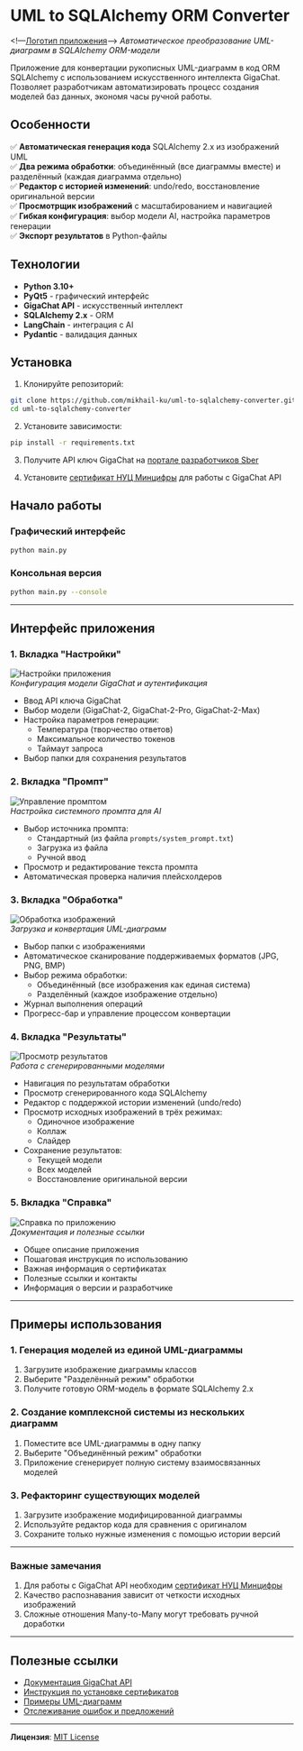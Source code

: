 # UML to SQLAlchemy ORM Converter

<!—[Логотип приложения](screenshots/logo.png)—>
*Автоматическое преобразование UML-диаграмм в SQLAlchemy ORM-модели*

Приложение для конвертации рукописных UML-диаграмм в код ORM SQLAlchemy с использованием искусственного интеллекта GigaChat. Позволяет разработчикам автоматизировать процесс создания моделей баз данных, экономя часы ручной работы.

## Особенности

✅ **Автоматическая генерация кода** SQLAlchemy 2.x из изображений UML  
✅ **Два режима обработки**: объединённый (все диаграммы вместе) и разделённый (каждая диаграмма отдельно)  
✅ **Редактор с историей изменений**: undo/redo, восстановление оригинальной версии  
✅ **Просмотрщик изображений** с масштабированием и навигацией  
✅ **Гибкая конфигурация**: выбор модели AI, настройка параметров генерации  
✅ **Экспорт результатов** в Python-файлы  

## Технологии

- **Python 3.10+**
- **PyQt5** - графический интерфейс
- **GigaChat API** - искусственный интеллект
- **SQLAlchemy 2.x** - ORM
- **LangChain** - интеграция с AI
- **Pydantic** - валидация данных

## Установка

1. Клонируйте репозиторий:
```bash
git clone https://github.com/mikhail-ku/uml-to-sqlalchemy-converter.git
cd uml-to-sqlalchemy-converter
```

2. Установите зависимости:
```bash
pip install -r requirements.txt
```

3. Получите API ключ GigaChat на [портале разработчиков Sber](https://developers.sber.ru/portal/products/gigachat-api)

4. Установите [сертификат НУЦ Минцифры](https://developers.sber.ru/docs/ru/gigachat/certificates) для работы с GigaChat API

## Начало работы

### Графический интерфейс
```bash
python main.py
```

### Консольная версия
```bash
python main.py --console
```

---

## Интерфейс приложения

### 1. Вкладка "Настройки"
![Настройки приложения](screenshots/settings_tab.png)  
*Конфигурация модели GigaChat и аутентификация*

- Ввод API ключа GigaChat
- Выбор модели (GigaChat-2, GigaChat-2-Pro, GigaChat-2-Max)
- Настройка параметров генерации:
  - Температура (творчество ответов)
  - Максимальное количество токенов
  - Таймаут запроса
- Выбор папки для сохранения результатов

### 2. Вкладка "Промпт"
![Управление промптом](screenshots/prompt_tab.png)  
*Настройка системного промпта для AI*

- Выбор источника промпта:
  - Стандартный (из файла `prompts/system_prompt.txt`)
  - Загрузка из файла
  - Ручной ввод
- Просмотр и редактирование текста промпта
- Автоматическая проверка наличия плейсхолдеров

### 3. Вкладка "Обработка"
![Обработка изображений](screenshots/processing_tab.png)  
*Загрузка и конвертация UML-диаграмм*

- Выбор папки с изображениями
- Автоматическое сканирование поддерживаемых форматов (JPG, PNG, BMP)
- Выбор режима обработки:
  - Объединённый (все изображения как единая система)
  - Разделённый (каждое изображение отдельно)
- Журнал выполнения операций
- Прогресс-бар и управление процессом конвертации

### 4. Вкладка "Результаты"
![Просмотр результатов](screenshots/results_tab.png)  
*Работа с сгенерированными моделями*

- Навигация по результатам обработки
- Просмотр сгенерированного кода SQLAlchemy
- Редактор с поддержкой истории изменений (undo/redo)
- Просмотр исходных изображений в трёх режимах:
  - Одиночное изображение
  - Коллаж
  - Слайдер
- Сохранение результатов:
  - Текущей модели
  - Всех моделей
  - Восстановление оригинальной версии

### 5. Вкладка "Справка"
![Справка по приложению](screenshots/help_tab.png)  
*Документация и полезные ссылки*

- Общее описание приложения
- Пошаговая инструкция по использованию
- Важная информация о сертификатах
- Полезные ссылки и контакты
- Информация о версии и разработчике

---

## Примеры использования

### 1. Генерация моделей из единой UML-диаграммы
1. Загрузите изображение диаграммы классов
2. Выберите "Разделённый режим" обработки
3. Получите готовую ORM-модель в формате SQLAlchemy 2.x

### 2. Создание комплексной системы из нескольких диаграмм
1. Поместите все UML-диаграммы в одну папку
2. Выберите "Объединённый режим" обработки
3. Приложение сгенерирует полную систему взаимосвязанных моделей

### 3. Рефакторинг существующих моделей
1. Загрузите изображение модифицированной диаграммы
2. Используйте редактор кода для сравнения с оригиналом
3. Сохраните только нужные изменения с помощью истории версий

---
### Важные замечания
1. Для работы с GigaChat API необходим [сертификат НУЦ Минцифры](https://developers.sber.ru/docs/ru/gigachat/certificates)
2. Качество распознавания зависит от четкости исходных изображений
3. Сложные отношения Many-to-Many могут требовать ручной доработки

---

## Полезные ссылки

- [Документация GigaChat API](https://developers.sber.ru/docs/ru/gigachat/api/overview)
- [Инструкция по установке сертификатов](https://developers.sber.ru/docs/ru/gigachat/certificates)
- [Примеры UML-диаграмм](https://www.kaggle.com/datasets/leticiapiucco/handwritten-uml-class-diagrams)
- [Отслеживание ошибок и предложений](https://github.com/mikhail-ku/uml-to-sqlalchemy-converter/issues)

---

**Лицензия**: [MIT License](LICENSE)